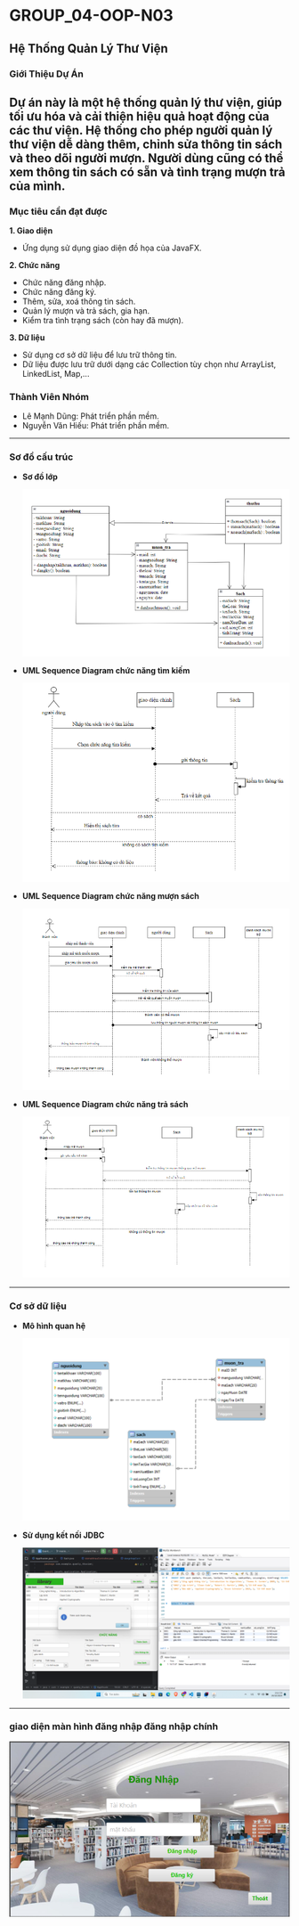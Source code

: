 # GROUP_04-OOP-N03

## Hệ Thống Quản Lý Thư Viện

### Giới Thiệu Dự Án
Dự án này là một hệ thống quản lý thư viện, giúp tối ưu hóa và cải thiện hiệu quả hoạt động của các thư viện. Hệ thống cho phép người quản lý thư viện dễ dàng thêm, chỉnh sửa thông tin sách và theo dõi người mượn.
Người dùng cũng có thể xem thông tin sách có sẵn và tình trạng mượn trả của mình.
---

### Mục tiêu cần đạt được
**1. Giao diện**
   - Ứng dụng sử dụng giao diện đồ họa của JavaFX.  

**2. Chức năng**
   - Chức năng đăng nhập.  
   - Chức năng đăng ký.  
   - Thêm, sửa, xoá thông tin sách.  
   - Quản lý mượn và trả sách, gia hạn.  
   - Kiểm tra tình trạng sách (còn hay đã mượn).  

**3. Dữ liệu**
   - Sử dụng cơ sở dữ liệu để lưu trữ thông tin.  
   - Dữ liệu được lưu trữ dưới dạng các Collection tùy chọn như ArrayList, LinkedList, Map,...

### Thành Viên Nhóm

   - Lê Mạnh Dũng: Phát triển phần mềm.
   - Nguyễn Văn Hiếu: Phát triển phần mềm.

---

### Sơ đồ cấu trúc

   - **Sơ đồ lớp**

     ![Sơ đồ cấu trúc](./image/Class%20Diagram.png)
  
   - **UML Sequence Diagram chức năng tìm kiếm**

     ![UML Sequence Diagram chức năng tìm kiếm](./image/UML%20chucnangtimkiem.png)

   - **UML Sequence Diagram chức năng mượn sách**

     ![UML Sequence Diagram chức năng mượn sách](./image/UMLmuonsach.png)

   - **UML Sequence Diagram chức năng trả sách**

     ![UML Sequence Diagram chức năng trả sách](./image/UMLtrasach.png)
     
---  

### Cơ sở dữ liệu

   - **Mô hình quan hệ**
     
     ![Mô hình quan hệ](./image/mohinhquanhe.png)

   - **Sử dụng kết nối JDBC**

     ![JDBC](./image/motaketnoisql.png)

---

### giao diện màn hình đăng nhập đăng nhập chính
![giaodienchinh.png](./image/giaodienchinh.png)
